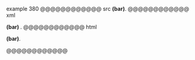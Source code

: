example 380
@@@@@@@@@@@@ src
__(bar)__.
@@@@@@@@@@@@ xml
<?xml version="1.0" encoding="UTF-8"?>
<!DOCTYPE document SYSTEM "CommonMark.dtd">
<document xmlns="http://commonmark.org/xml/1.0">
  <paragraph>
    <strong>
      <text>(bar)</text>
    </strong>
    <text>.</text>
  </paragraph>
</document>
@@@@@@@@@@@@ html
<p><strong>(bar)</strong>.</p>
@@@@@@@@@@@@
